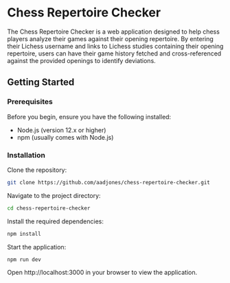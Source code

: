 # Chess Repertoire Checker

The Chess Repertoire Checker is a web application designed to help chess players analyze their games against their opening repertoire. By entering their Lichess username and links to Lichess studies containing their opening repertoire, users can have their game history fetched and cross-referenced against the provided openings to identify deviations.

## Getting Started

### Prerequisites

Before you begin, ensure you have the following installed:
- Node.js (version 12.x or higher)
- npm (usually comes with Node.js)

### Installation

Clone the repository:
   ```bash
   git clone https://github.com/aadjones/chess-repertoire-checker.git
   ```

Navigate to the project directory:
```bash
cd chess-repertoire-checker
```

Install the required dependencies:
```bash
npm install
```

Start the application:
```bash
npm run dev
```

Open http://localhost:3000 in your browser to view the application.

